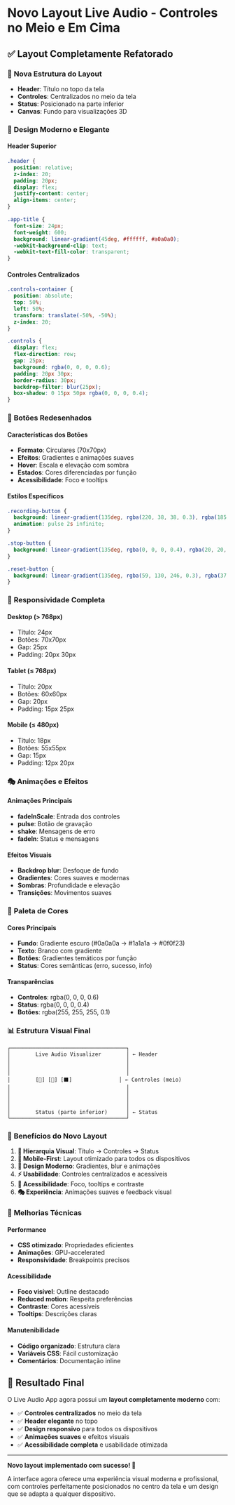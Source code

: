 # Novo Layout Live Audio - Controles no Meio e Em Cima

## ✅ Layout Completamente Refatorado

### 🎯 **Nova Estrutura do Layout**
- **Header**: Título no topo da tela
- **Controles**: Centralizados no meio da tela
- **Status**: Posicionado na parte inferior
- **Canvas**: Fundo para visualizações 3D

### 🎨 **Design Moderno e Elegante**

#### Header Superior
```css
.header {
  position: relative;
  z-index: 20;
  padding: 20px;
  display: flex;
  justify-content: center;
  align-items: center;
}

.app-title {
  font-size: 24px;
  font-weight: 600;
  background: linear-gradient(45deg, #ffffff, #a0a0a0);
  -webkit-background-clip: text;
  -webkit-text-fill-color: transparent;
}
```

#### Controles Centralizados
```css
.controls-container {
  position: absolute;
  top: 50%;
  left: 50%;
  transform: translate(-50%, -50%);
  z-index: 20;
}

.controls {
  display: flex;
  flex-direction: row;
  gap: 25px;
  background: rgba(0, 0, 0, 0.6);
  padding: 20px 30px;
  border-radius: 30px;
  backdrop-filter: blur(25px);
  box-shadow: 0 15px 50px rgba(0, 0, 0, 0.4);
}
```

### 🔘 **Botões Redesenhados**

#### Características dos Botões
- **Formato**: Circulares (70x70px)
- **Efeitos**: Gradientes e animações suaves
- **Hover**: Escala e elevação com sombra
- **Estados**: Cores diferenciadas por função
- **Acessibilidade**: Foco e tooltips

#### Estilos Específicos
```css
.recording-button {
  background: linear-gradient(135deg, rgba(220, 38, 38, 0.3), rgba(185, 28, 28, 0.3));
  animation: pulse 2s infinite;
}

.stop-button {
  background: linear-gradient(135deg, rgba(0, 0, 0, 0.4), rgba(20, 20, 20, 0.4));
}

.reset-button {
  background: linear-gradient(135deg, rgba(59, 130, 246, 0.3), rgba(37, 99, 235, 0.3));
}
```

### 📱 **Responsividade Completa**

#### Desktop (> 768px)
- Título: 24px
- Botões: 70x70px
- Gap: 25px
- Padding: 20px 30px

#### Tablet (≤ 768px)
- Título: 20px
- Botões: 60x60px
- Gap: 20px
- Padding: 15px 25px

#### Mobile (≤ 480px)
- Título: 18px
- Botões: 55x55px
- Gap: 15px
- Padding: 12px 20px

### 🎭 **Animações e Efeitos**

#### Animações Principais
- **fadeInScale**: Entrada dos controles
- **pulse**: Botão de gravação
- **shake**: Mensagens de erro
- **fadeIn**: Status e mensagens

#### Efeitos Visuais
- **Backdrop blur**: Desfoque de fundo
- **Gradientes**: Cores suaves e modernas
- **Sombras**: Profundidade e elevação
- **Transições**: Movimentos suaves

### 🎨 **Paleta de Cores**

#### Cores Principais
- **Fundo**: Gradiente escuro (#0a0a0a → #1a1a1a → #0f0f23)
- **Texto**: Branco com gradiente
- **Botões**: Gradientes temáticos por função
- **Status**: Cores semânticas (erro, sucesso, info)

#### Transparências
- **Controles**: rgba(0, 0, 0, 0.6)
- **Status**: rgba(0, 0, 0, 0.4)
- **Botões**: rgba(255, 255, 255, 0.1)

### 📊 **Estrutura Visual Final**

```
┌─────────────────────────────────────┐
│        Live Audio Visualizer        │ ← Header
│                                     │
│                                     │
│                                     │
│        [🔄] [🔴] [⬛]               │ ← Controles (meio)
│                                     │
│                                     │
│                                     │
│                                     │
│        Status (parte inferior)      │ ← Status
└─────────────────────────────────────┘
```

### 🚀 **Benefícios do Novo Layout**

1. **🎯 Hierarquia Visual**: Título → Controles → Status
2. **📱 Mobile-First**: Layout otimizado para todos os dispositivos
3. **🎨 Design Moderno**: Gradientes, blur e animações
4. **⚡ Usabilidade**: Controles centralizados e acessíveis
5. **🔧 Acessibilidade**: Foco, tooltips e contraste
6. **🎭 Experiência**: Animações suaves e feedback visual

### 🔧 **Melhorias Técnicas**

#### Performance
- **CSS otimizado**: Propriedades eficientes
- **Animações**: GPU-accelerated
- **Responsividade**: Breakpoints precisos

#### Acessibilidade
- **Foco visível**: Outline destacado
- **Reduced motion**: Respeita preferências
- **Contraste**: Cores acessíveis
- **Tooltips**: Descrições claras

#### Manutenibilidade
- **Código organizado**: Estrutura clara
- **Variáveis CSS**: Fácil customização
- **Comentários**: Documentação inline

## 🎯 **Resultado Final**

O Live Audio App agora possui um **layout completamente moderno** com:
- ✅ **Controles centralizados** no meio da tela
- ✅ **Header elegante** no topo
- ✅ **Design responsivo** para todos os dispositivos
- ✅ **Animações suaves** e efeitos visuais
- ✅ **Acessibilidade completa** e usabilidade otimizada

---

**Novo layout implementado com sucesso! 🎉**

A interface agora oferece uma experiência visual moderna e profissional, com controles perfeitamente posicionados no centro da tela e um design que se adapta a qualquer dispositivo.
